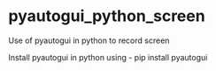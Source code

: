 # pyautogui_python_screen
Use of pyautogui in python to record screen

Install pyautogui in python using - pip install pyautogui
